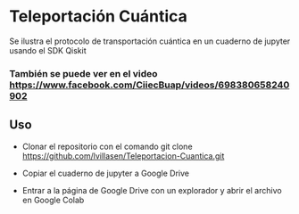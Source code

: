 # Teleportación Cuántica
Se ilustra el protocolo de transportación cuántica en un cuaderno de jupyter usando el SDK Qiskit

### También se puede ver en el video https://www.facebook.com/CiiecBuap/videos/698380658240902


## Uso

- Clonar el repositorio con el comando git clone https://github.com/lvillasen/Teleportacion-Cuantica.git
 
- Copiar el cuaderno de jupyter a Google Drive
 
- Entrar a la página de Google Drive con un explorador y abrir el archivo en Google Colab
